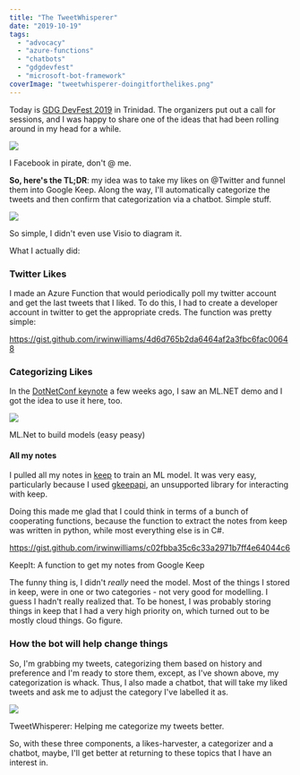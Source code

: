 ```yaml
---
title: "The TweetWhisperer"
date: "2019-10-19"
tags: 
  - "advocacy"
  - "azure-functions"
  - "chatbots"
  - "gdgdevfest"
  - "microsoft-bot-framework"
coverImage: "tweetwhisperer-doingitforthelikes.png"
---
```


Today is [GDG DevFest 2019](https://devfest.gdgpos.com) in Trinidad. The organizers put out a call for sessions, and I was happy to share one of the ideas that had been rolling around in my head for a while.

![](https://irwinium.files.wordpress.com/2019/10/image-1.png?w=981)

I Facebook in pirate, don't @ me.

**So, here's the TL;DR**: my idea was to take my likes on @Twitter and funnel them into Google Keep. Along the way, I'll automatically categorize the tweets and then confirm that categorization via a chatbot. Simple stuff.

![](https://irwinium.files.wordpress.com/2019/10/image-2.png?w=1024)

So simple, I didn't even use Visio to diagram it.

What I actually did:

### Twitter Likes

I made an Azure Function that would periodically poll my twitter account and get the last tweets that I liked. To do this, I had to create a developer account in twitter to get the appropriate creds. The function was pretty simple:

https://gist.github.com/irwinwilliams/4d6d765b2da6464af2a3fbc6fac00648

### Categorizing Likes

In the [DotNetConf keynote](https://www.youtube.com/watch?v=1xQE2bWkwjo&t=3740) a few weeks ago, I saw an ML.NET demo and I got the idea to use it here, too.

![](https://irwinium.files.wordpress.com/2019/10/image-3.png?w=1024)

ML.Net to build models (easy peasy)

#### All my notes

I pulled all my notes in [keep](https://keep.google.com) to train an ML model. It was very easy, particularly because I used [gkeepapi](https://github.com/kiwiz/gkeepapi), an unsupported library for interacting with keep.

Doing this made me glad that I could think in terms of a bunch of cooperating functions, because the function to extract the notes from keep was written in python, while most everything else is in C#.

https://gist.github.com/irwinwilliams/c02fbba35c6c33a2971b7ff4e64044c6

KeepIt: A function to get my notes from Google Keep

The funny thing is, I didn't _really_ need the model. Most of the things I stored in keep, were in one or two categories - not very good for modelling. I guess I hadn't really realized that. To be honest, I was probably storing things in keep that I had a very high priority on, which turned out to be mostly cloud things. Go figure.

### How the bot will help change things

So, I'm grabbing my tweets, categorizing them based on history and preference and I'm ready to store them, except, as I've shown above, my categorization is whack. Thus, I also made a chatbot, that will take my liked tweets and ask me to adjust the category I've labelled it as.

![](https://irwinium.files.wordpress.com/2019/10/image-4.png?w=979)

TweetWhisperer: Helping me categorize my tweets better.

So, with these three components, a likes-harvester, a categorizer and a chatbot, maybe, I'll get better at returning to these topics that I have an interest in.
